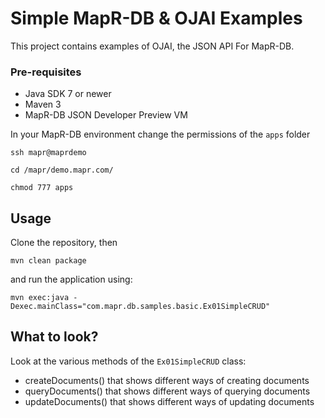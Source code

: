 # Simple MapR-DB & OJAI Examples

This project contains examples of OJAI, the JSON API For MapR-DB.


### Pre-requisites

* Java SDK 7 or newer
* Maven 3
* MapR-DB JSON Developer Preview VM

In your MapR-DB environment change the permissions of the `apps` folder

```
ssh mapr@maprdemo
 
cd /mapr/demo.mapr.com/

chmod 777 apps
```


## Usage

Clone the repository, then

```
mvn clean package
```

and run the application using:

```
mvn exec:java -Dexec.mainClass="com.mapr.db.samples.basic.Ex01SimpleCRUD"
```


## What to look?

Look at the various methods of the `Ex01SimpleCRUD` class:

* createDocuments() that shows different ways of creating documents
* queryDocuments() that shows different ways of querying documents
* updateDocuments() that shows different ways of updating documents


